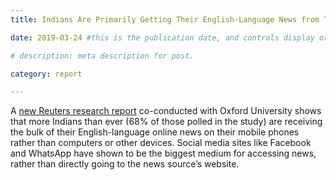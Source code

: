 ```yaml
---
title: Indians Are Primarily Getting Their English-Language News from Their Phones; A Third Only Use Their Phone for News At All

date: 2019-03-24 #this is the publication date, and controls display order.

# description: meta description for post.

category: report

---
```


A [new Reuters research report][link] co-conducted with Oxford University shows that more Indians than ever (68% of those polled in the study) are receiving the bulk of their English-language online news on their mobile phones rather than computers or other devices. Social media sites like Facebook and WhatsApp have shown to be the biggest medium for accessing news, rather than directly going to the news source’s website.

[link]: https://reutersinstitute.politics.ox.ac.uk/our-research/india-digital-news-report
